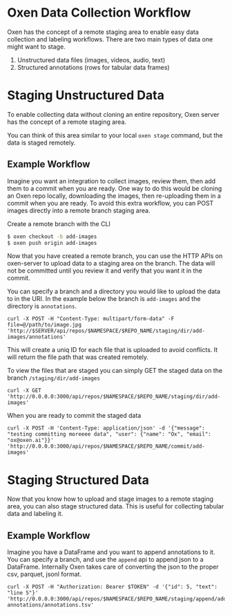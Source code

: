 # Oxen Data Collection Workflow

Oxen has the concept of a remote staging area to enable easy data collection and labeling workflows. There are two main types of data one might want to stage.

1) Unstructured data files (images, videos, audio, text)
2) Structured annotations (rows for tabular data frames)

# Staging Unstructured Data

To enable collecting data without cloning an entire repository, Oxen server has the concept of a remote staging area.

You can think of this area similar to your local `oxen stage` command, but the data is staged remotely.

## Example Workflow

Imagine you want an integration to collect images, review them, then add them to a commit when you are ready. One way to do this would be cloning an Oxen repo locally, downloading the images, then re-uploading them in a commit when you are ready. To avoid this extra workflow, you can POST images directly into a remote branch staging area.

Create a remote branch with the CLI

```bash 
$ oxen checkout -b add-images
$ oxen push origin add-images
```

Now that you have created a remote branch, you can use the HTTP APIs on oxen-server to upload data to a staging area on the branch. The data will not be committed until you review it and verify that you want it in the commit.

You can specify a branch and a directory you would like to upload the data to in the URI. In the example below the branch is `add-images` and the directory is `annotations`.

```
curl -X POST -H "Content-Type: multipart/form-data" -F file=@/path/to/image.jpg 'http://$SERVER/api/repos/$NAMESPACE/$REPO_NAME/staging/dir/add-images/annotations'
```

This will create a uniq ID for each file that is uploaded to avoid conflicts. It will return the file path that was created remotely.

To view the files that are staged you can simply GET the staged data on the branch `/staging/dir/add-images`

```
curl -X GET 'http://0.0.0.0:3000/api/repos/$NAMESPACE/$REPO_NAME/staging/dir/add-images'
```

When you are ready to commit the staged data

```
curl -X POST -H 'Content-Type: application/json' -d '{"message": "testing committing moreeee data", "user": {"name": "Ox", "email": "ox@oxen.ai"}}' 'http://0.0.0.0:3000/api/repos/$NAMESPACE/$REPO_NAME/commit/add-images'
```

# Staging Structured Data

Now that you know how to upload and stage images to a remote staging area, you can also stage structured data. This is useful for collecting tabular data and labeling it.

## Example Workflow

Imagine you have a DataFrame and you want to append annotations to it. You can specify a branch, and use the `append` api to append json to a DataFrame. Internally Oxen takes care of converting the json to the proper csv, parquet, jsonl format.

```
curl -X POST -H "Authorization: Bearer $TOKEN" -d '{"id": 5, "text": "line 5"}' 'http://0.0.0.0:3000/api/repos/$NAMESPACE/$REPO_NAME/staging/append/add-annotations/annotations.tsv'
```